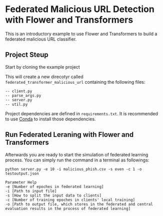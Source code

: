 # Federated Malicious URL Detection with Flower and Transformers

This is an introductory example to use Flower and Transformers to build a federated malicious URL classifier. 

## Project Steup

Start by cloning the example project

This will create a new direcotyr called `federated_transformer_malicious_url` containing the following files:

```
-- client.py
-- parse_args.py
-- server.py
-- util.py
```

Project dependencies are defined in `requirements.txt`. It is recommended to use [Conda](https://docs.conda.io/en/latest/) to install those dependencies. 

## Run Federated Leraning with Flower and Transformers
Afterwards you are ready to start the simulation of federated learning process. You can simply run the command in a terminal as followings:

```
python server.py -e 10 -i malicious_phish.csv -s even -c 1 -o testoutput.json
```

```
Parameter Help
-e [Number of epoches in federated learning]
-i [Path to input file]
-s [How to split the input data to clients]
-c [Number of training epoches in clients' local training]
-o [Path to output file, which stores in the federated and central evaluation results in the process of federated learning]
```
